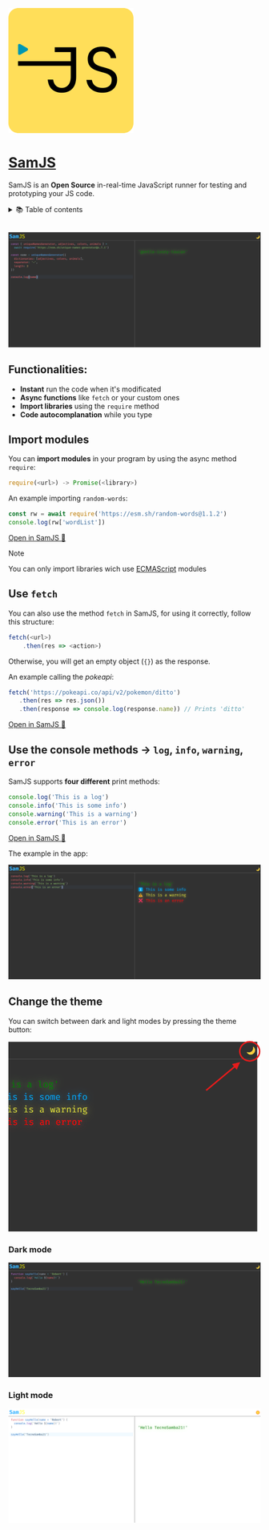 ![SamJS](icon.png)

# [SamJS](https://samjs.vercel.app)

SamJS is an **Open Source** in-real-time JavaScript runner for
testing and prototyping your JS code.

<details>
  <summary>📚 Table of contents</summary>

- [SamJS](#samjs)
  - [Functionalities:](#functionalities)
  - [Import modules](#import-modules)
  - [Use `fetch`](#use-fetch)
  - [Use the console methods -\> `log`, `info`, `warning`, `error`](#use-the-console-methods---log-info-warning-error)
  - [Change the theme](#change-the-theme)
    - [Dark mode](#dark-mode)
    - [Light mode](#light-mode)

</details>
<br>

![SamJS GUI](GUI.png)

## Functionalities:

- **Instant** run the code when it's modificated
- **Async functions** like `fetch` or your custom ones
- **Import libraries** using the `require` method
- **Code autocomplanation** while you type

## Import modules

You can **import modules** in your program by using the async method `require`:

```javascript
require(<url>) -> Promise(<library>)
```

An example importing `random-words`:

```javascript
const rw = await require('https://esm.sh/random-words@1.1.2')
console.log(rw['wordList'])
```

[Open in SamJS 🔌](https://samjs.vercel.app?c=Y29uc3QlMjBydyUyMCUzRCUyMGF3YWl0JTIwcmVxdWlyZSgnaHR0cHMlM0ElMkYlMkZlc20uc2glMkZyYW5kb20td29yZHMlNDAxLjEuMicpJTBBY29uc29sZS5sb2cocnclNUInd29yZExpc3QnJTVEKQ==)

> [!NOTE]
> You can only import libraries wich use [ECMAScript](https://developer.mozilla.org/en-US/docs/Web/JavaScript/Guide/Modules) modules

## Use `fetch`

You can also use the method `fetch` in SamJS, for using it correctly, follow this structure:

```javascript
fetch(<url>)
    .then(res => <action>)
```

Otherwise, you will get an empty object (`{}`) as the response.

An example calling the *pokeapi*:

```javascript
fetch('https://pokeapi.co/api/v2/pokemon/ditto')
   .then(res => res.json())
   .then(response => console.log(response.name)) // Prints 'ditto'
```

[Open in SamJS 🔌](https://samjs.vercel.app?c=ZmV0Y2goJ2h0dHBzJTNBJTJGJTJGcG9rZWFwaS5jbyUyRmFwaSUyRnYyJTJGcG9rZW1vbiUyRmRpdHRvJyklMEElMjAlMjAlMjAudGhlbihyZXMlMjAlM0QlM0UlMjByZXMuanNvbigpKSUwQSUyMCUyMCUyMC50aGVuKHJlc3BvbnNlJTIwJTNEJTNFJTIwY29uc29sZS5sb2cocmVzcG9uc2UubmFtZSkp)

## Use the console methods -> `log`, `info`, `warning`, `error`

SamJS supports **four different** print methods:

```javascript
console.log('This is a log')
console.info('This is some info')
console.warning('This is a warning')
console.error('This is an error')
```

[Open in SamJS 🔌](https://samjs.vercel.app?c=Y29uc29sZS5sb2coJ1RoaXMlMjBpcyUyMGElMjBsb2cnKSUwQWNvbnNvbGUuaW5mbygnVGhpcyUyMGlzJTIwc29tZSUyMGluZm8nKSUwQWNvbnNvbGUud2FybmluZygnVGhpcyUyMGlzJTIwYSUyMHdhcm5pbmcnKSUwQWNvbnNvbGUuZXJyb3IoJ1RoaXMlMjBpcyUyMGFuJTIwZXJyb3InKQ==)

The example in the app:

![Log example](image.png)

## Change the theme

You can switch between dark and light modes by pressing the theme button:

![Theme switching](image-1.png)

### Dark mode

![Dark mode](DarkMode.png)

### Light mode

![Light mode](image-3.png)
